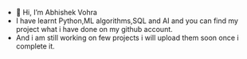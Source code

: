 - 👋 Hi, I’m Abhishek Vohra
- I have learnt Python,ML algorithms,SQL and AI and you can find my project what i have done on my github account.
- And i am still working on few projects i will upload them soon once i complete it.
